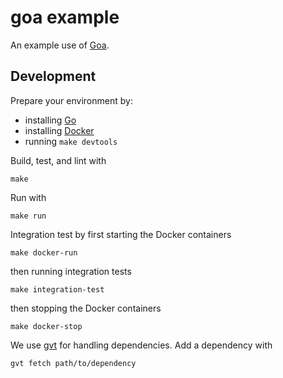 # goa example

An example use of [Goa](https://goa.design/).

## Development

Prepare your environment by:
- installing [Go](https://golang.org/)
- installing [Docker](https://www.docker.com/)
- running `make devtools`

Build, test, and lint with

    make

Run with

    make run

Integration test by first starting the Docker containers

    make docker-run

then running integration tests

    make integration-test

then stopping the Docker containers

    make docker-stop

We use [gvt](https://github.com/FiloSottile/gvt) for handling dependencies.
Add a dependency with

    gvt fetch path/to/dependency
